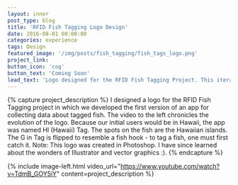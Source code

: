```yaml
---
layout: inner
post_type: blog
title: 'RFID Fish Tagging Logo Design'
date: 2016-08-01 00:00:00
categories: experience
tags: Design
featured_image: '/img/posts/fish_tagging/fish_tags_logo.png'
project_link:
button_icon: 'cog'
button_text: 'Coming Soon'
lead_text: 'Logo designed for the RFID Fish Tagging Project. This iteration of the app was designed for out initial testers in Hawaii.'
---
```

{% capture project_description %}
I designed a logo for the RFID Fish Tagging project in which we developed the first version of an app for collecting data about tagged fish. The video to the left chronicles the evolution of the logo.
Because our initial users would be in Hawaii, the app was named HI (Hawaii) Tag. The spots on the fish are the Hawaiian islands. The G in Tag is flipped to resemble a fish hook - to tag a fish, one must first catch it.
Note: This logo was created in Photoshop. I have since learned about the wonders of Illustrator and vector graphics :).
{% endcapture %}

{% include image-left.html video_url="https://www.youtube.com/watch?v=TdmB_GOY5iY" content=project_description %}
